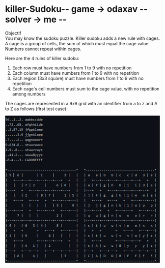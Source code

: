 # killer-Sudoku-- game -> odaxav -- solver -> me  --  
Objectif  
You may know the sudoku puzzle. Killer sudoku adds a new rule with cages. A cage is a group of cells, the sum of which must equal the cage value. Numbers cannot repeat within cages.  

Here are the 4 rules of killer sudoku:  
1. Each row must have numbers from 1 to 9 with no repetition  
2. Each column must have numbers from 1 to 9 with no repetition  
3. Each region (3x3 square) must have numbers from 1 to 9 with no repetition  
4. Each cage's cell numbers must sum to the cage value, with no repetition among numbers  
  
The cages are represented in a 9x9 grid with an identifier from a to z and A to Z as follows (first test case):  
  
<img src="sudo.png">
